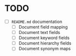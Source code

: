 ﻿# TODO

* [ ] `README.md` documentation
  * [ ] Document field mapping
  * [ ] Document text fields
  * [ ] Document keyword fields
  * [ ] Document hierarchy fields
  * [ ] Document synonym maps
